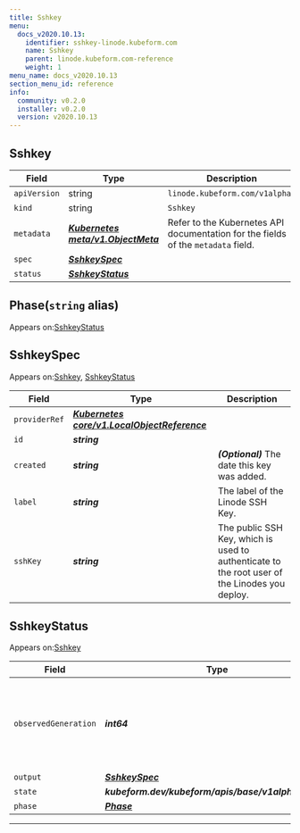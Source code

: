 ```yaml
---
title: Sshkey
menu:
  docs_v2020.10.13:
    identifier: sshkey-linode.kubeform.com
    name: Sshkey
    parent: linode.kubeform.com-reference
    weight: 1
menu_name: docs_v2020.10.13
section_menu_id: reference
info:
  community: v0.2.0
  installer: v0.2.0
  version: v2020.10.13
---
```


## Sshkey
| Field | Type | Description |
| ------ | ----- | ----------- |
| `apiVersion` | string | `linode.kubeform.com/v1alpha1` |
|    `kind` | string | `Sshkey` |
| `metadata` | ***[Kubernetes meta/v1.ObjectMeta](https://kubernetes.io/docs/reference/generated/kubernetes-api/v1.13/#objectmeta-v1-meta)***|Refer to the Kubernetes API documentation for the fields of the `metadata` field.|
| `spec` | ***[SshkeySpec](#sshkeyspec)***||
| `status` | ***[SshkeyStatus](#sshkeystatus)***||
## Phase(`string` alias)

Appears on:[SshkeyStatus](#sshkeystatus)

## SshkeySpec

Appears on:[Sshkey](#sshkey), [SshkeyStatus](#sshkeystatus)

| Field | Type | Description |
| ------ | ----- | ----------- |
| `providerRef` | ***[Kubernetes core/v1.LocalObjectReference](https://kubernetes.io/docs/reference/generated/kubernetes-api/v1.13/#localobjectreference-v1-core)***||
| `id` | ***string***||
| `created` | ***string***| ***(Optional)*** The date this key was added.|
| `label` | ***string***|The label of the Linode SSH Key.|
| `sshKey` | ***string***|The public SSH Key, which is used to authenticate to the root user of the Linodes you deploy.|
## SshkeyStatus

Appears on:[Sshkey](#sshkey)

| Field | Type | Description |
| ------ | ----- | ----------- |
| `observedGeneration` | ***int64***| ***(Optional)*** Resource generation, which is updated on mutation by the API Server.|
| `output` | ***[SshkeySpec](#sshkeyspec)***| ***(Optional)*** |
| `state` | ***kubeform.dev/kubeform/apis/base/v1alpha1.State***| ***(Optional)*** |
| `phase` | ***[Phase](#phase)***| ***(Optional)*** |
---
